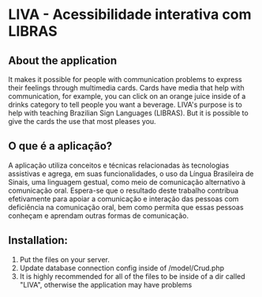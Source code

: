 # LIVA - Acessibilidade interativa com LIBRAS

## About the application
It makes it possible for people with communication problems to express their feelings through multimedia cards. Cards have media that help with communication, for example, you can click on an orange juice inside of a drinks category to tell people you want a beverage. LIVA's purpose is to help with teaching Brazilian Sign Languages (LIBRAS). But it is possible to give the cards the use that most pleases you. 

## O que é a aplicação?
A aplicação utiliza conceitos e técnicas relacionadas às tecnologias assistivas e agrega, em suas
funcionalidades, o uso da Língua Brasileira de Sinais, uma linguagem gestual, como meio de comunicação alternativo à
comunicação oral. Espera-se que o resultado deste trabalho contribua efetivamente para apoiar a
comunicação e interação das pessoas com deficiência na comunicação oral, bem como permita que essas pessoas
conheçam e aprendam outras formas de comunicação.

## Installation:
1. Put the files on your server.
2. Update database connection config inside of /model/Crud.php
3. It is highly recommended for all of the files to be inside of a dir called "LIVA", otherwise the application may have problems

